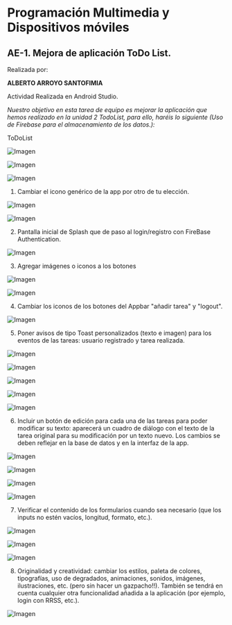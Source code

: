 # Programación Multimedia y Dispositivos móviles

## AE-1. Mejora de aplicación ToDo List.

Realizada por:

**ALBERTO ARROYO SANTOFIMIA**

Actividad Realizada en Android Studio.

*Nuestro objetivo en esta tarea de equipo es mejorar la aplicación que
hemos realizado en la unidad 2 TodoList, para ello, haréis lo siguiente
(Uso de Firebase para el almacenamiento de los datos.):*

ToDoList

![Imagen](imgReadme/image1.png)

![Imagen](imgReadme/image21.png)

![Imagen](imgReadme/image22.png)

1.  Cambiar el icono genérico de la app por otro de tu elección.

![Imagen](imgReadme/image2.png)

![Imagen](imgReadme/image3.png)

2.  Pantalla inicial de Splash que de paso al login/registro con
    FireBase Authentication.

![Imagen](imgReadme/image4.png)

3.  Agregar imágenes o iconos a los botones

![Imagen](imgReadme/image5.png)

![Imagen](imgReadme/image6.png)

4.  Cambiar los iconos de los botones del Appbar \"añadir tarea\" y
    \"logout\".

![Imagen](imgReadme/image7.png)

5.  Poner avisos de tipo Toast personalizados (texto e imagen) para los
    eventos de las tareas: usuario registrado y tarea realizada.

![Imagen](imgReadme/image8.png)

![Imagen](imgReadme/image9.png)

![Imagen](imgReadme/image10.png)

![Imagen](imgReadme/image11.png)

![Imagen](imgReadme/image12.png)

6.  Incluir un botón de edición para cada una de las tareas para poder
    modificar su texto: aparecerá un cuadro de diálogo con el texto de
    la tarea original para su modificación por un texto nuevo. Los
    cambios se deben reflejar en la base de datos y en la interfaz de la
    app.

![Imagen](imgReadme/image13.png)

![Imagen](imgReadme/image14.png)

![Imagen](imgReadme/image15.png)

![Imagen](imgReadme/image16.png)

7.  Verificar el contenido de los formularios cuando sea necesario (que
    los inputs no estén vacíos, longitud, formato, etc.).

![Imagen](imgReadme/image17.png)

![Imagen](imgReadme/image18.png)

![Imagen](imgReadme/image19.png)


8.  Originalidad y creatividad: cambiar los estilos, paleta de colores,
    tipografías, uso de degradados, animaciones, sonidos, imágenes,
    ilustraciones, etc. (pero sin hacer un gazpacho!!). También se
    tendrá en cuenta cualquier otra funcionalidad añadida a la
    aplicación (por ejemplo, login con RRSS, etc.).

![Imagen](imgReadme/image20.png)
